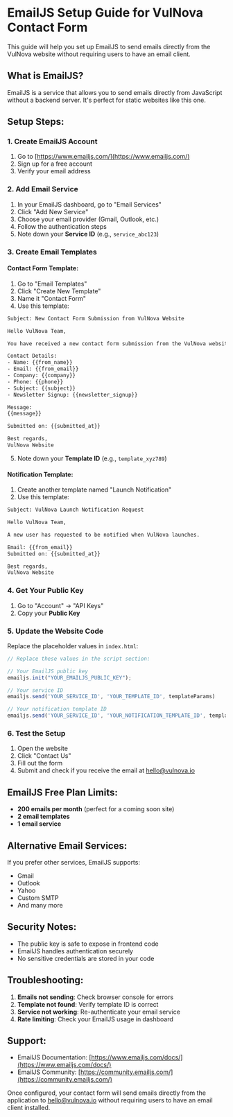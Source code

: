 # EmailJS Setup Guide for VulNova Contact Form

This guide will help you set up EmailJS to send emails directly from the VulNova website without requiring users to have an email client.

## What is EmailJS?

EmailJS is a service that allows you to send emails directly from JavaScript without a backend server. It's perfect for static websites like this one.

## Setup Steps:

### 1. Create EmailJS Account

1. Go to [https://www.emailjs.com/](https://www.emailjs.com/)
2. Sign up for a free account
3. Verify your email address

### 2. Add Email Service

1. In your EmailJS dashboard, go to "Email Services"
2. Click "Add New Service"
3. Choose your email provider (Gmail, Outlook, etc.)
4. Follow the authentication steps
5. Note down your **Service ID** (e.g., `service_abc123`)

### 3. Create Email Templates

#### Contact Form Template:
1. Go to "Email Templates"
2. Click "Create New Template"
3. Name it "Contact Form"
4. Use this template:

```html
Subject: New Contact Form Submission from VulNova Website

Hello VulNova Team,

You have received a new contact form submission from the VulNova website.

Contact Details:
- Name: {{from_name}}
- Email: {{from_email}}
- Company: {{company}}
- Phone: {{phone}}
- Subject: {{subject}}
- Newsletter Signup: {{newsletter_signup}}

Message:
{{message}}

Submitted on: {{submitted_at}}

Best regards,
VulNova Website
```

5. Note down your **Template ID** (e.g., `template_xyz789`)

#### Notification Template:
1. Create another template named "Launch Notification"
2. Use this template:

```html
Subject: VulNova Launch Notification Request

Hello VulNova Team,

A new user has requested to be notified when VulNova launches.

Email: {{from_email}}
Submitted on: {{submitted_at}}

Best regards,
VulNova Website
```

### 4. Get Your Public Key

1. Go to "Account" → "API Keys"
2. Copy your **Public Key**

### 5. Update the Website Code

Replace the placeholder values in `index.html`:

```javascript
// Replace these values in the script section:

// Your EmailJS public key
emailjs.init("YOUR_EMAILJS_PUBLIC_KEY");

// Your service ID
emailjs.send('YOUR_SERVICE_ID', 'YOUR_TEMPLATE_ID', templateParams)

// Your notification template ID
emailjs.send('YOUR_SERVICE_ID', 'YOUR_NOTIFICATION_TEMPLATE_ID', templateParams)
```

### 6. Test the Setup

1. Open the website
2. Click "Contact Us"
3. Fill out the form
4. Submit and check if you receive the email at hello@vulnova.io

## EmailJS Free Plan Limits:

- **200 emails per month** (perfect for a coming soon site)
- **2 email templates**
- **1 email service**

## Alternative Email Services:

If you prefer other services, EmailJS supports:
- Gmail
- Outlook
- Yahoo
- Custom SMTP
- And many more

## Security Notes:

- The public key is safe to expose in frontend code
- EmailJS handles authentication securely
- No sensitive credentials are stored in your code

## Troubleshooting:

1. **Emails not sending**: Check browser console for errors
2. **Template not found**: Verify template ID is correct
3. **Service not working**: Re-authenticate your email service
4. **Rate limiting**: Check your EmailJS usage in dashboard

## Support:

- EmailJS Documentation: [https://www.emailjs.com/docs/](https://www.emailjs.com/docs/)
- EmailJS Community: [https://community.emailjs.com/](https://community.emailjs.com/)

Once configured, your contact form will send emails directly from the application to hello@vulnova.io without requiring users to have an email client installed. 